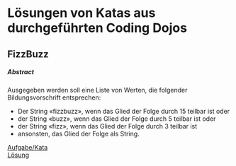 # Lösungen von Katas aus durchgeführten Coding Dojos

## FizzBuzz
##### Abstract
Ausgegeben werden soll eine Liste von Werten, die folgender Bildungsvorschrift entsprechen:
- Der String «fizzbuzz», wenn das Glied der Folge durch 15 teilbar ist oder
- der String «buzz», wenn das Glied der Folge durch 5 teilbar ist oder
- der String «fizz», wenn das Glied der Folge durch 3 teilbar ist
- ansonsten, das Glied der Folge als String.

[Aufgabe/Kata](http://codingdojo.org/kata/FizzBuzz/)<br/>
[Lösung](https://github.com/bastian-nolte/coding-dojos-de/tree/master/fizzbuzz)
